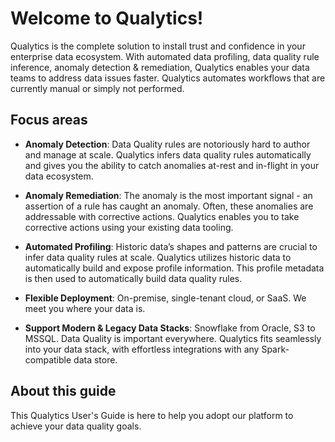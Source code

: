 # Welcome to Qualytics!

Qualytics is the complete solution to install trust and confidence in your enterprise data ecosystem. With automated data profiling, data quality rule inference, anomaly detection & remediation, Qualytics enables your data teams to address data issues faster. Qualytics automates workflows that are currently manual or simply not performed.

## Focus areas

* __Anomaly Detection__:
Data Quality rules are notoriously hard to author and manage at scale. Qualytics infers data quality rules automatically and gives you the ability to catch anomalies at-rest and in-flight in your data ecosystem.

* __Anomaly Remediation__:
The anomaly is the most important signal - an assertion of a rule has caught an anomaly. Often, these anomalies are addressable with corrective actions. Qualytics enables you to take corrective actions using your existing data tooling.

* __Automated Profiling__:
Historic data’s shapes and patterns are crucial to infer data quality rules at scale. Qualytics utilizes historic data to automatically build and expose profile information. This profile metadata is then used to automatically build data quality rules.

* __Flexible Deployment__:
On-premise, single-tenant cloud, or SaaS. We meet you where your data is.

* __Support Modern & Legacy Data Stacks__:
Snowflake from Oracle, S3 to MSSQL. Data Quality is important everywhere. Qualytics fits seamlessly into your data stack, with effortless integrations with any Spark-compatible data store.

## About this guide
This Qualytics User's Guide is here to help you adopt our platform to achieve your data quality goals.
